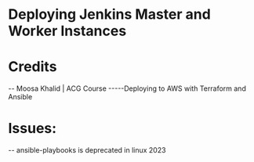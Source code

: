 # Deploying Jenkins Master and Worker Instances




# Credits
-- Moosa Khalid | ACG Course
-----Deploying to AWS with Terraform and Ansible

# Issues:

-- ansible-playbooks is deprecated in linux 2023
